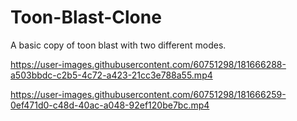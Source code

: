 # Toon-Blast-Clone
A basic copy of toon blast with two different modes.

https://user-images.githubusercontent.com/60751298/181666288-a503bbdc-c2b5-4c72-a423-21cc3e788a55.mp4

https://user-images.githubusercontent.com/60751298/181666259-0ef471d0-c48d-40ac-a048-92ef120be7bc.mp4

